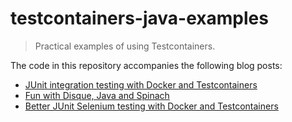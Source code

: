 # testcontainers-java-examples

> Practical examples of using Testcontainers.

The code in this repository accompanies the following blog posts:

* [JUnit integration testing with Docker and Testcontainers](https://rnorth.org/24/testcontainers-example-testing-a-redis-backed-cache)
* [Fun with Disque, Java and Spinach](https://rnorth.org/25/fun-with-disque-java-and-spinach)
* [Better JUnit Selenium testing with Docker and Testcontainers](https://rnorth.org/26/better-junit-selenium-testing-with-docker-and-testcontainers)
